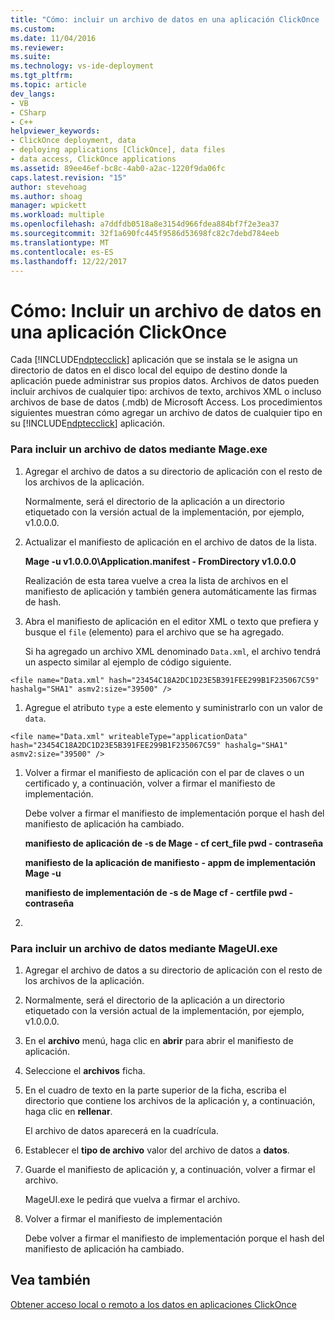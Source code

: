 ```yaml
---
title: "Cómo: incluir un archivo de datos en una aplicación ClickOnce | Documentos de Microsoft"
ms.custom: 
ms.date: 11/04/2016
ms.reviewer: 
ms.suite: 
ms.technology: vs-ide-deployment
ms.tgt_pltfrm: 
ms.topic: article
dev_langs:
- VB
- CSharp
- C++
helpviewer_keywords:
- ClickOnce deployment, data
- deploying applications [ClickOnce], data files
- data access, ClickOnce applications
ms.assetid: 89ee46ef-bc8c-4ab0-a2ac-1220f9da06fc
caps.latest.revision: "15"
author: stevehoag
ms.author: shoag
manager: wpickett
ms.workload: multiple
ms.openlocfilehash: a7ddfdb0518a8e3154d966fdea884bf7f2e3ea37
ms.sourcegitcommit: 32f1a690fc445f9586d53698fc82c7debd784eeb
ms.translationtype: MT
ms.contentlocale: es-ES
ms.lasthandoff: 12/22/2017
---
```

# <a name="how-to-include-a-data-file-in-a-clickonce-application"></a>Cómo: Incluir un archivo de datos en una aplicación ClickOnce
Cada [!INCLUDE[ndptecclick](../deployment/includes/ndptecclick_md.md)] aplicación que se instala se le asigna un directorio de datos en el disco local del equipo de destino donde la aplicación puede administrar sus propios datos. Archivos de datos pueden incluir archivos de cualquier tipo: archivos de texto, archivos XML o incluso archivos de base de datos (.mdb) de Microsoft Access. Los procedimientos siguientes muestran cómo agregar un archivo de datos de cualquier tipo en su [!INCLUDE[ndptecclick](../deployment/includes/ndptecclick_md.md)] aplicación.  
  
### <a name="to-include-a-data-file-by-using-mageexe"></a>Para incluir un archivo de datos mediante Mage.exe  
  
1.  Agregar el archivo de datos a su directorio de aplicación con el resto de los archivos de la aplicación.  
  
     Normalmente, será el directorio de la aplicación a un directorio etiquetado con la versión actual de la implementación, por ejemplo, v1.0.0.0.  
  
2.  Actualizar el manifiesto de aplicación en el archivo de datos de la lista.  
  
     **Mage -u v1.0.0.0\Application.manifest - FromDirectory v1.0.0.0**  
  
     Realización de esta tarea vuelve a crea la lista de archivos en el manifiesto de aplicación y también genera automáticamente las firmas de hash.  
  
3.  Abra el manifiesto de aplicación en el editor XML o texto que prefiera y busque el `file` (elemento) para el archivo que se ha agregado.  
  
     Si ha agregado un archivo XML denominado `Data.xml`, el archivo tendrá un aspecto similar al ejemplo de código siguiente.  
  
 `<file name="Data.xml" hash="23454C18A2DC1D23E5B391FEE299B1F235067C59" hashalg="SHA1" asmv2:size="39500" />`  
  
1.  Agregue el atributo `type` a este elemento y suministrarlo con un valor de `data`.  
  
 `<file name="Data.xml" writeableType="applicationData" hash="23454C18A2DC1D23E5B391FEE299B1F235067C59" hashalg="SHA1" asmv2:size="39500" />`  
  
1.  Volver a firmar el manifiesto de aplicación con el par de claves o un certificado y, a continuación, volver a firmar el manifiesto de implementación.  
  
     Debe volver a firmar el manifiesto de implementación porque el hash del manifiesto de aplicación ha cambiado.  
  
     **manifiesto de aplicación de -s de Mage - cf cert_file pwd - contraseña**  
  
     **manifiesto de la aplicación de manifiesto - appm de implementación Mage -u**  
  
     **manifiesto de implementación de -s de Mage cf - certfile pwd - contraseña**  
  
2.  
  
### <a name="to-include-a-data-file-by-using-mageuiexe"></a>Para incluir un archivo de datos mediante MageUI.exe  
  
1.  Agregar el archivo de datos a su directorio de aplicación con el resto de los archivos de la aplicación.  
  
2.  Normalmente, será el directorio de la aplicación a un directorio etiquetado con la versión actual de la implementación, por ejemplo, v1.0.0.0.  
  
3.  En el **archivo** menú, haga clic en **abrir** para abrir el manifiesto de aplicación.  
  
4.  Seleccione el **archivos** ficha.  
  
5.  En el cuadro de texto en la parte superior de la ficha, escriba el directorio que contiene los archivos de la aplicación y, a continuación, haga clic en **rellenar**.  
  
     El archivo de datos aparecerá en la cuadrícula.  
  
6.  Establecer el **tipo de archivo** valor del archivo de datos a **datos**.  
  
7.  Guarde el manifiesto de aplicación y, a continuación, volver a firmar el archivo.  
  
     MageUI.exe le pedirá que vuelva a firmar el archivo.  
  
8.  Volver a firmar el manifiesto de implementación  
  
     Debe volver a firmar el manifiesto de implementación porque el hash del manifiesto de aplicación ha cambiado.  
  
## <a name="see-also"></a>Vea también  
 [Obtener acceso local o remoto a los datos en aplicaciones ClickOnce](../deployment/accessing-local-and-remote-data-in-clickonce-applications.md)